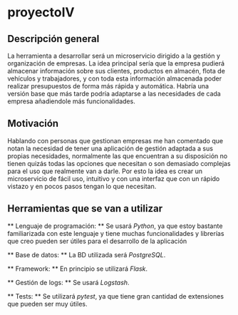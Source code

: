 # proyectoIV

## Descripción general
La herramienta a desarrollar será un microservicio dirigido a la gestión y organización de empresas.
La idea principal sería que la empresa pudierá almacenar información sobre sus clientes, productos en almacén, flota de vehículos y trabajadores, y con toda esta información almacenada poder realizar presupuestos de forma más rápida y automática.
Habría una versión base que más tarde podría adaptarse a las necesidades de cada empresa añadiendole más funcionalidades.

## Motivación
Hablando con personas que gestionan empresas me han comentado que notan la necesidad de tener una aplicación de gestión adaptada a sus propias necesidades, normalmente las que encuentran a su disposición no tienen quizás todas las opciones que necesitan o son demasiado complejas para el uso que realmente van a darle.
Por esto la idea es crear un microservicio de fácil uso, intuitivo y con una interfaz que con un rápido vistazo y en pocos pasos tengan lo que necesitan.

## Herramientas que se van a utilizar

** Lenguaje de programación: ** Se usará *Python*, ya que estoy bastante familiarizada con este lenguaje y tiene muchas funcionalidades y librerías que creo pueden ser útiles para el desarrollo de la aplicación

** Base de datos: ** La BD utilizada será *PostgreSQL*.

** Framework: ** En principio se utilizará *Flask*.

** Gestión de logs: ** Se usará *Logstash*.

** Tests: ** Se utilizará *pytest*, ya que tiene gran cantidad de extensiones que pueden ser muy útiles.
